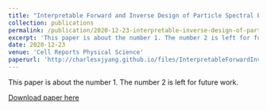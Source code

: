 ```yaml
---
title: "Interpretable Forward and Inverse Design of Particle Spectral Emissivity using Common Machine Learning Models"
collection: publications
permalink: /publication/2020-12-23-interpretable-inverse-design-of-particle
excerpt: 'This paper is about the number 1. The number 2 is left for future work.'
date: 2020-12-23
venue: 'Cell Reports Physical Science'
paperurl: 'http://charlesxjyang.github.io/files/InterpretableForwardInverseDesignofParticleEmissivity.pdf'
---
```

This paper is about the number 1. The number 2 is left for future work.

[Download paper here](http://charlesxjyang.github.io/files/InterpretableForwardInverseDesignofParticleEmissivity.pdf)

